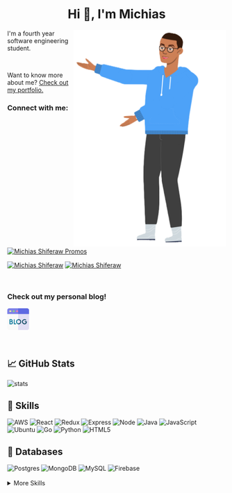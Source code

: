 
<h1 align="center">Hi 👋, I'm Michias</h1>

<div>
<img src="./download.png" align="right" data-canonical-src="https://gyazo.com/eb5c5741b6a9a16c692170a41a49c858.png" height="500" />

</div>

<p float="left">

<div>


I'm a fourth year software engineering student.

<br>


Want to know more about me? [Check out my portfolio.](https://michias.vercel.app/)







<h3 align="left">Connect with me:</h3>
<a href="http://promocard.vercel.app/" target="blank"><img align="center" src="https://github.com/MichiasShiferaw/MichiasShiferaw/assets/68077955/d2203739-8ef8-4eef-af53-22336f57c1f5" alt="Michias Shiferaw Promos" height="90" width="120" /></a>
<p align="left">
  

<a href="https://www.linkedin.com/in/michiasshiferaw" target="blank"><img align="center" src="https://cdn.svgporn.com/logos/linkedin-icon.svg" alt="Michias Shiferaw" height="30" width="40" /></a>
<a href="https://www.youtube.com/@kuubamusic" target="blank"><img align="center" src="https://cdn.svgporn.com/logos/youtube-icon.svg" alt="Michias Shiferaw" height="30" width="40" /></a>
</p>

<br>


<p align="left">
<h3> Check out my personal blog! </h2>
<a href="http://acrudi.vercel.app/" target="blank"style="textdecoration:none;">
<img src="./blog.png" alt="Blog" height="50" width="50" />
</a>
</p>



<br>

## &#x1f4c8; GitHub Stats
<img alt="stats" src="https://github-readme-stats.vercel.app/api/top-langs/?username=MichiasShiferaw&layout=compact"/>

<br>

## 💼 Skills
<img alt="AWS" src="https://img.shields.io/badge/AWS-%23FF9900.svg?style=for-the-badge&logo=amazon-aws&logoColor=white"/>
<img alt="React" src="https://img.shields.io/badge/react-%2320232a.svg?style=for-the-badge&logo=react&logoColor=%2361DAFB"/>
<img alt="Redux" src="https://img.shields.io/badge/redux-%23593d88.svg?style=for-the-badge&logo=redux&logoColor=white"/>
<img alt="Express" src="https://img.shields.io/badge/express.js-%23404d59.svg?style=for-the-badge&logo=express&logoColor=%2361DAFB"/>
<img alt="Node" src="https://img.shields.io/badge/node.js-6DA55F?style=for-the-badge&logo=node.js&logoColor=white"/>
<img alt="Java" src="https://img.shields.io/badge/java-%23ED8B00.svg?style=for-the-badge&logo=openjdk&logoColor=white"/>
<img alt="JavaScript" src="https://img.shields.io/badge/javascript-%23323330.svg?style=for-the-badge&logo=javascript&logoColor=%23F7DF1E"/>
<img alt="Ubuntu" src="https://img.shields.io/badge/Ubuntu-E95420?style=for-the-badge&logo=ubuntu&logoColor=white"/>
<img alt="Go" src="https://img.shields.io/badge/go-%2300ADD8.svg?style=for-the-badge&logo=go&logoColor=white"/>
<img alt="Python" src="https://img.shields.io/badge/python-3670A0?style=for-the-badge&logo=python&logoColor=ffdd54"/>
<img alt="HTML5" src="https://img.shields.io/badge/html5-%23E34F26.svg?style=for-the-badge&logo=html5&logoColor=white"/>

<br>

## 💾 Databases
<img alt="Postgres" src="https://img.shields.io/badge/postgres-%23316192.svg?style=for-the-badge&logo=postgresql&logoColor=white"/>
<img alt="MongoDB" src="https://img.shields.io/badge/MongoDB-%234ea94b.svg?style=for-the-badge&logo=mongodb&logoColor=white"/>
<img alt="MySQL" src="https://img.shields.io/badge/mysql-%2300f.svg?style=for-the-badge&logo=mysql&logoColor=white"/>
<img alt="Firebase" src="https://img.shields.io/badge/firebase-%23039BE5.svg?style=for-the-badge&logo=firebase"/>

<br>


<br>

<details>
<summary>More Skills</summary>
<br>

<img alt="CSS" src="https://img.shields.io/badge/css3-%231572B6.svg?style=for-the-badge&logo=css3&logoColor=white"/>
<img alt="SASS" src="https://img.shields.io/badge/SASS-hotpink.svg?style=for-the-badge&logo=SASS&logoColor=white"/>
<img alt="Bootstrap" src="https://img.shields.io/badge/bootstrap-%23563D7C.svg?style=for-the-badge&logo=bootstrap&logoColor=white"/>
<img alt="MUI" src="https://img.shields.io/badge/MUI-%230081CB.svg?style=for-the-badge&logo=mui&logoColor=white"/>


<br>

<img alt="SonarQube" src="https://img.shields.io/badge/SonarQube-black?style=for-the-badge&logo=sonarqube&logoColor=4E9BCD"/>
<img alt="SonarLint" src="https://img.shields.io/badge/SonarLint-CB2029?style=for-the-badge&logo=SONARLINT&logoColor=white"/>
<img alt="Selenium" src="https://img.shields.io/badge/-selenium-%43B02A?style=for-the-badge&logo=selenium&logoColor=white"/>

<br>

<img alt="Netlify" src="https://img.shields.io/badge/netlify-%23000000.svg?style=for-the-badge&logo=netlify&logoColor=#00C7B7"/>
<img alt="Jenkins" src="https://img.shields.io/badge/jenkins-%232C5263.svg?style=for-the-badge&logo=jenkins&logoColor=white"/>
<img alt="Github" src="https://img.shields.io/badge/github-%23121011.svg?style=for-the-badge&logo=github&logoColor=white"/>
<img alt="GitLab" src="https://img.shields.io/badge/gitlab-%23181717.svg?style=for-the-badge&logo=gitlab&logoColor=white"/>
<img alt="Git" src="https://img.shields.io/badge/git-%23F05033.svg?style=for-the-badge&logo=git&logoColor=white"/>
<img alt="Nodemon" src="https://img.shields.io/badge/NODEMON-%23323330.svg?style=for-the-badge&logo=nodemon&logoColor=%BBDEAD"/>
<img alt="Canva" src="https://img.shields.io/badge/Canva-%2300C4CC.svg?style=for-the-badge&logo=Canva&logoColor=white"/>
<img alt="Gatsby" src="https://img.shields.io/badge/Gatsby-%23663399.svg?style=for-the-badge&logo=gatsby&logoColor=white"/>
<img alt="Next" src="https://img.shields.io/badge/Next-black?style=for-the-badge&logo=next.js&logoColor=white"/>

</details>

<br>

</div>

</p>







